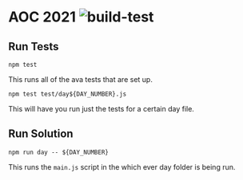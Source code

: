 # AOC 2021  ![build-test](https://github.com/bricerising/aoc2021/actions/workflows/build-test/badge.svg)

## Run Tests

`npm test`

This runs all of the ava tests that are set up.

`npm test test/day${DAY_NUMBER}.js `

This will have you run just the tests for a certain day file.

## Run Solution

`npm run day -- ${DAY_NUMBER}`

This runs the `main.js` script in the which ever day folder is being run.
